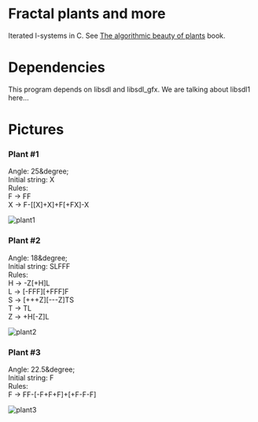 # Fractal plants and more

Iterated l-systems in C. See [The algorithmic beauty of plants](http://algorithmicbotany.org/papers/abop/abop.pdf) book.

# Dependencies

This program depends on libsdl and libsdl_gfx. We are talking about libsdl1 here...

# Pictures

### Plant #1
Angle: 25&degree;<br>
Initial string: X<br>
Rules:<br>
    F -> FF<br>
    X -> F-[[X]+X]+F[+FX]-X

![plant1](https://sebhz.github.io/img/lsystems/plant1.png)

### Plant #2
Angle: 18&degree;<br>
Initial string: SLFFF<br>
Rules:<br>
    H -> -Z[+H]L<br>
    L -> [-FFF][+FFF]F<br>
    S -> [+++Z][---Z]TS<br>
    T -> TL<br>
    Z -> +H[-Z]L

![plant2](https://sebhz.github.io/img/lsystems/plant2.png)

### Plant #3
Angle: 22.5&degree;<br>
Initial string: F<br>
Rules:<br>
    F -> FF-[-F+F+F]+[+F-F-F]

![plant3](https://sebhz.github.io/img/lsystems/plant3.png)
